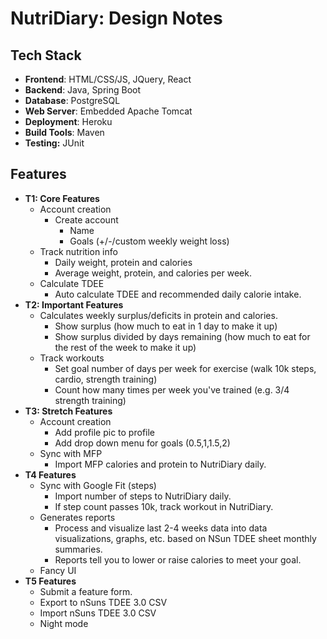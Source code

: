 # NutriDiary: Design Notes

## Tech Stack

- **Frontend**: HTML/CSS/JS, JQuery, React
- **Backend**: Java, Spring Boot
- **Database**: PostgreSQL
- **Web Server**: Embedded Apache Tomcat
- **Deployment**: Heroku
- **Build Tools**: Maven
- **Testing:** JUnit

## Features

- **T1: Core Features**
  - Account creation
       - Create account
            - Name
            - Goals (+/-/custom weekly weight loss)
  - Track nutrition info
    - Daily weight, protein and calories
    - Average weight, protein, and calories per week.
  - Calculate TDEE 
    - Auto calculate TDEE and recommended daily calorie intake.
 - **T2: Important Features**
   - Calculates weekly surplus/deficits in protein and calories.
     - Show surplus (how much to eat in 1 day to make it up)
     - Show surplus divided by days remaining (how much to eat for the rest of the week to make it up)
   - Track workouts
     - Set goal number of days per week for exercise (walk 10k steps, cardio, strength training)
     - Count how many times per week you've trained (e.g. 3/4 strength training)
 - **T3: Stretch Features**
   - Account creation
     - Add profile pic to profile
     - Add drop down menu for goals (0.5,1,1.5,2)
   - Sync with MFP 
     - Import MFP calories and protein to NutriDiary daily. 
- **T4 Features**
  - Sync with Google Fit (steps)
    - Import number of steps to NutriDiary daily.
    - If step count passes 10k, track workout in NutriDiary.
  - Generates reports
    - Process and visualize last 2-4 weeks data into data visualizations, graphs, etc. based on NSun TDEE sheet monthly summaries. 
    - Reports tell you to lower or raise calories to meet your goal.
  - Fancy UI
- **T5 Features**
  - Submit a feature form.
  - Export to nSuns TDEE 3.0 CSV
  - Import nSuns TDEE 3.0 CSV
  - Night mode
